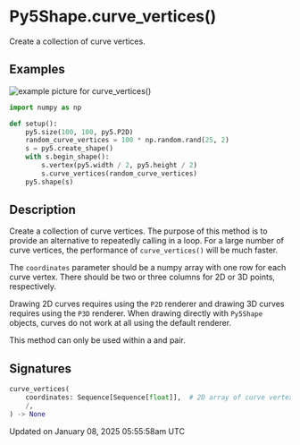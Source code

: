 # Py5Shape.curve_vertices()

Create a collection of curve vertices.

## Examples

<div class="example-table">

<div class="example-row"><div class="example-cell-image">

![example picture for curve_vertices()](/images/reference/Py5Shape_curve_vertices_0.png)

</div><div class="example-cell-code">

```python
import numpy as np

def setup():
    py5.size(100, 100, py5.P2D)
    random_curve_vertices = 100 * np.random.rand(25, 2)
    s = py5.create_shape()
    with s.begin_shape():
        s.vertex(py5.width / 2, py5.height / 2)
        s.curve_vertices(random_curve_vertices)
    py5.shape(s)
```

</div></div>

</div>

## Description

Create a collection of curve vertices. The purpose of this method is to provide an alternative to repeatedly calling [](py5shape_curve_vertex) in a loop. For a large number of curve vertices, the performance of `curve_vertices()` will be much faster.

The `coordinates` parameter should be a numpy array with one row for each curve vertex.  There should be two or three columns for 2D or 3D points, respectively.

Drawing 2D curves requires using the `P2D` renderer and drawing 3D curves requires using the `P3D` renderer. When drawing directly with `Py5Shape` objects, curves do not work at all using the default renderer.

This method can only be used within a [](py5shape_begin_shape) and [](py5shape_end_shape) pair.

## Signatures

```python
curve_vertices(
    coordinates: Sequence[Sequence[float]],  # 2D array of curve vertex coordinates with 2 or 3 columns for 2D or 3D points, respectively
    /,
) -> None
```

Updated on January 08, 2025 05:55:58am UTC
